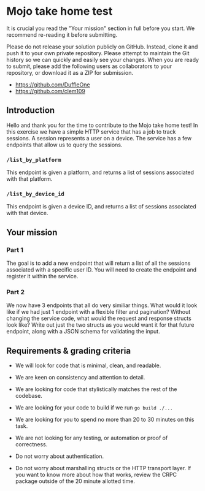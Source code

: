 # Mojo take home test

It is crucial you read the "Your mission" section in full before you start. We recommend re-reading it before submitting.

Please do not release your solution publicly on GitHub. Instead, clone it and push it to your own private repository. Please attempt to maintain the Git history so we can quickly and easily see your changes. When you are ready to submit, please add the following users as collaborators to your repository, or download it as a ZIP for submission.

- https://github.com/DuffleOne
- https://github.com/clem109

## Introduction

Hello and thank you for the time to contribute to the Mojo take home test! In this exercise we have a simple HTTP service that has a job to track sessions. A session represents a user on a device. The service has a few endpoints that allow us to query the sessions.

### `/list_by_platform`

This endpoint is given a platform, and returns a list of sessions associated with that platform.

### `/list_by_device_id`

This endpoint is given a device ID, and returns a list of sessions associated with that device.

## Your mission

### Part 1

The goal is to add a new endpoint that will return a list of all the sessions associated with a specific user ID. You will need to create the endpoint and register it within the service.

### Part 2

We now have 3 endpoints that all do very similiar things. What would it look like if we had just 1 endpoint with a flexible filter and pagination? Without changing the service code, what would the request and response structs look like? Write out just the two structs as you would want it for that future endpoint, along with a JSON schema for validating the input.

## Requirements & grading criteria

- We will look for code that is minimal, clean, and readable.
- We are keen on consistency and attention to detail.
- We are looking for code that stylistically matches the rest of the codebase.
- We are looking for your code to build if we run `go build ./...`
- We are looking for you to spend no more than 20 to 30 minutes on this task.

- We are not looking for any testing, or automation or proof of correctness.
- Do not worry about authentication.
- Do not worry about marshalling structs or the HTTP transport layer. If you want to know more about how that works, review the CRPC package outside of the 20 minute allotted time.
